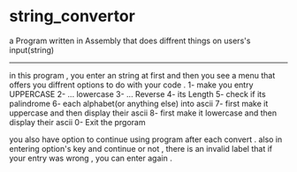 # string_convertor
a Program written in Assembly that does diffrent things on users's input(string)
<hr>
in this program , you enter an string at first and then you see a menu that offers you diffrent options to do with your code .
1- make you entry UPPERCASE
2- ... lowercase
3- ... Reverse
4- its Length
5- check if its palindrome
6- each alphabet(or anything else) into ascii
7- first make it uppercase and then display their ascii
8- first make it lowercase and then display their ascii
0- Exit the prgoram

you also have option to continue using program after each convert .
also in entering option's key   and   continue or not  , there is an invalid label that if your entry was wrong , you can enter again . 

